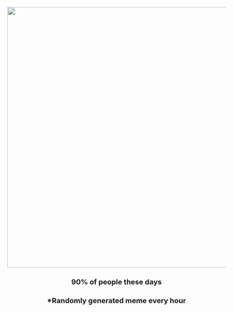 <p align="center">
        <img src="https://i.redd.it/oczb6k6t4rl91.jpg" width="600" height="600">
        </p>
        <h3 align="center">90% of people these days</h3>
        <h3 align="center">*Randomly generated meme every hour</h3>
    